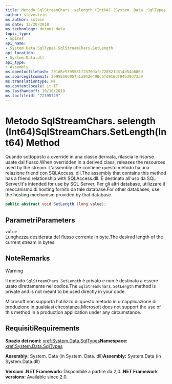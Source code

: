 ```yaml
---
title: Metodo SqlStreamChars. selength (Int64) (System. Data. SqlTypes)
author: stevestein
ms.author: sstein
ms.date: 12/20/2018
ms.technology: dotnet-data
topic_type:
- apiref
api_name:
- System.Data.SqlTypes.SqlStreamChars.SetLength
api_location:
- System.Data.dll
api_type:
- Assembly
ms.openlocfilehash: 291d6e9395581f2370dafc728521a314d54a686d
ms.sourcegitcommit: 2e95559d957a1a942e490c5fd916df04b39d73a9
ms.translationtype: MT
ms.contentlocale: it-IT
ms.lasthandoff: 10/16/2019
ms.locfileid: "72395729"
---
```

# <a name="sqlstreamcharssetlengthint64-method"></a><span data-ttu-id="66a36-102">Metodo SqlStreamChars. selength (Int64)</span><span class="sxs-lookup"><span data-stu-id="66a36-102">SqlStreamChars.SetLength(Int64) Method</span></span>

<span data-ttu-id="66a36-103">Quando sottoposto a override in una classe derivata, rilascia le risorse usate dal flusso.</span><span class="sxs-lookup"><span data-stu-id="66a36-103">When overridden in a derived class, releases the resources used by the stream.</span></span> <span data-ttu-id="66a36-104">L'assembly che contiene questo metodo ha una relazione friend con SQLAccess. dll.</span><span class="sxs-lookup"><span data-stu-id="66a36-104">The assembly that contains this method has a friend relationship with SQLAccess.dll.</span></span> <span data-ttu-id="66a36-105">È destinato all'uso da SQL Server.</span><span class="sxs-lookup"><span data-stu-id="66a36-105">It's intended for use by SQL Server.</span></span> <span data-ttu-id="66a36-106">Per gli altri database, utilizzare il meccanismo di hosting fornito da tale database.</span><span class="sxs-lookup"><span data-stu-id="66a36-106">For other databases, use the hosting mechanism provided by that database.</span></span>

```csharp
public abstract void SetLength (long value);
```

## <a name="parameters"></a><span data-ttu-id="66a36-107">Parametri</span><span class="sxs-lookup"><span data-stu-id="66a36-107">Parameters</span></span>

`value`\
<span data-ttu-id="66a36-108">Lunghezza desiderata del flusso corrente in byte.</span><span class="sxs-lookup"><span data-stu-id="66a36-108">The desired length of the current stream in bytes.</span></span>

## <a name="remarks"></a><span data-ttu-id="66a36-109">Note</span><span class="sxs-lookup"><span data-stu-id="66a36-109">Remarks</span></span>

> [!WARNING]
> <span data-ttu-id="66a36-110">Il metodo `SqlStreamChars.SetLength` è privato e non è destinato a essere usato direttamente nel codice.</span><span class="sxs-lookup"><span data-stu-id="66a36-110">The `SqlStreamChars.SetLength` method is private and is not meant to be used directly in your code.</span></span>
>
> <span data-ttu-id="66a36-111">Microsoft non supporta l'utilizzo di questo metodo in un'applicazione di produzione in qualsiasi circostanza.</span><span class="sxs-lookup"><span data-stu-id="66a36-111">Microsoft does not support the use of this method in a production application under any circumstance.</span></span>

## <a name="requirements"></a><span data-ttu-id="66a36-112">Requisiti</span><span class="sxs-lookup"><span data-stu-id="66a36-112">Requirements</span></span>

<span data-ttu-id="66a36-113">**Spazio dei nomi:** <xref:System.Data.SqlTypes></span><span class="sxs-lookup"><span data-stu-id="66a36-113">**Namespace:** <xref:System.Data.SqlTypes></span></span>

<span data-ttu-id="66a36-114">**Assembly:** System. Data (in System. Data. dll)</span><span class="sxs-lookup"><span data-stu-id="66a36-114">**Assembly:** System.Data (in System.Data.dll)</span></span>

<span data-ttu-id="66a36-115">**Versioni .NET Framework:** Disponibile a partire da 2,0.</span><span class="sxs-lookup"><span data-stu-id="66a36-115">**.NET Framework versions:** Available since 2.0.</span></span>
